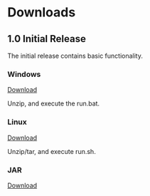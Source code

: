 # Downloads

## 1.0 Initial Release

The initial release contains basic functionality.

### Windows

<a href="ConnectionCredential-1.0-windows.zip">Download</a>

Unzip, and execute the run.bat.

### Linux

<a href="ConnectionCredential-1.0-bin.tgz">Download</a>

Unzip/tar, and execute run.sh.

### JAR

<a href="ConnectionCredential-1.0.jar">Download</a> 